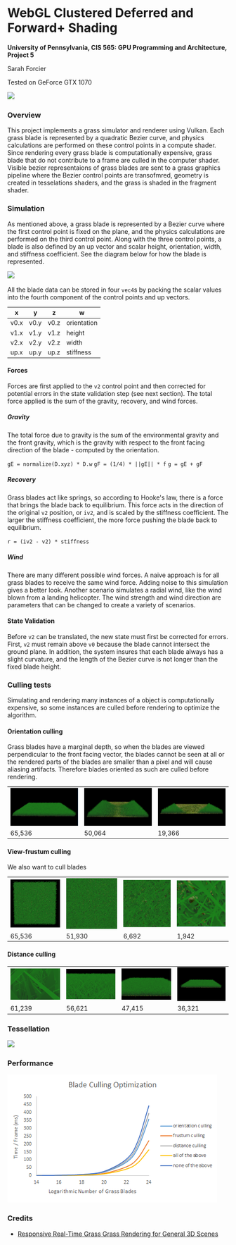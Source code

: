 WebGL Clustered Deferred and Forward+ Shading
======================

**University of Pennsylvania, CIS 565: GPU Programming and Architecture, Project 5**

Sarah Forcier

Tested on GeForce GTX 1070

![](img/grass_mine.gif)

### Overview

This project implements a grass simulator and renderer using Vulkan. Each grass blade is represented by a quadratic Bezier curve, and physics calculations are performed on these control points in a compute shader. Since rendering every grass blade is computationally expensive, grass blade that do not contribute to a frame are culled in the computer shader. Visible bezier representaions of grass blades are sent to a grass graphics pipeline where the Bezier control points are transofmred, geometry is created in tesselations shaders, and the grass is shaded in the fragment shader. 

### Simulation

As mentioned above, a grass blade is represented by a Bezier curve where the first control point is fixed on the plane, and the physics calculations are performed on the third control point. Along with the three control points, a blade is also defined by an up vector and scalar height, orientation, width, and stiffness coefficient. See the diagram below for how the blade is represented.  

![](img/blade_model.jpg)

All the blade data can be stored in four `vec4`s by packing the scalar values into the fourth component of the control points and up vectors.  

| x | y | z | w |
| ----------- | ----------- | ----------- | ----------- |
| v0.x | v0.y | v0.z | orientation |
| v1.x | v1.y | v1.z | height |
| v2.x | v2.y | v2.z | width |
| up.x | up.y | up.z | stiffness |

#### Forces

Forces are first applied to the `v2` control point and then corrected for potential errors in the state validation step (see next section). The total force applied is the sum of the gravity, recovery, and wind forces.  

##### Gravity

The total force due to gravity is the sum of the environmental gravity and the front gravity, which is the gravity with respect to the front facing direction of the blade - computed by the orientation. 

`gE = normalize(D.xyz) * D.w`
`gF = (1/4) * ||gE|| * f`
`g = gE + gF`

##### Recovery

Grass blades act like springs, so according to Hooke's law, there is a force that brings the blade back to equilibrium. This force acts in the direction of the original `v2` position, or `iv2`, and is scaled by the stiffness coefficient. The larger the stiffness coefficient, the more force pushing the blade back to equilibrium. 

`r = (iv2 - v2) * stiffness`

##### Wind

There are many different possible wind forces. A naive approach is for all grass blades to receive the same wind force. Adding noise to this simulation gives a better look. Another scenario simulates a radial wind, like the wind blown from a landing helicopter. The wind strength and wind direction are parameters that can be changed to create a variety of scenarios. 

#### State Validation

Before `v2` can be translated, the new state must first be corrected for errors. First, `v2` must remain above `v0` because the blade cannot intersect the ground plane. In addition, the system insures that each blade always has a slight curvature, and the length of the Bezier curve is not longer than the fixed blade height. 

### Culling tests

Simulating and rendering many instances of a object is computationally expensive, so some instances are culled before rendering to optimize the algorithm. 

#### Orientation culling

Grass blades have a marginal depth, so when the blades are viewed perpendicular to the front facing vector, the blades cannot be seen at all or the rendered parts of the blades are smaller than a pixel and will cause aliasing artifacts. Therefore blades oriented as such are culled before rendering.

|  |  |  |
| ----------- | ----------- | ----------- | 
| ![](img/grasso1.png) | ![](img/grasso2.png) | ![](img/grasso3.png) | 
| 65,536 | 50,064 | 19,366 | 

#### View-frustum culling

We also want to cull blades 

|  |  |  |  |
| ----------- | ----------- | ----------- | ----------- | 
| ![](img/grassf1.png) | ![](img/grassf2.png) | ![](img/grassf3.png) | ![](img/grassf4.png) | 
| 65,536 | 51,930 | 6,692 | 1,942 | 

#### Distance culling

|  |  |  |  |
| ----------- | ----------- | ----------- | ----------- | 
| ![](img/grassd4.png) | ![](img/grassd3.png) | ![](img/grassd2.png) | ![](img/grassd1.png) | 
| 61,239 | 56,621 | 47,415 | 36,321 | 

### Tessellation

![](img/lod.gif)

### Performance

![](img/performance.png)


### Credits

* [Responsive Real-Time Grass Grass Rendering for General 3D Scenes](https://www.cg.tuwien.ac.at/research/publications/2017/JAHRMANN-2017-RRTG/JAHRMANN-2017-RRTG-draft.pdf)